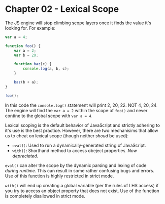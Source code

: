 # Chapter 02 - Lexical Scope

The JS engine will stop climbing scope layers once it finds the value it's
looking for. For example:

```javascript
var a = 4;

function foo() {
    var a = 2;
    var b = 20;

    function baz(c) {
        console.log(a, b, c);
    }

    baz(b + a);
}

foo();
```

In this code the `console.log()` statement will print 2, 20, 22.
NOT 4, 20, 24. The engine will find the `var a = 2` within the scope of `foo()`
and never contine to the global scope with `var a = 4`.

Lexical scoping is the default behavior of JavaScript and strictly adhering
to it's use is the best practice. However, there are two mechanisims that
allow us to cheat on lexical scope (though neither _shoud_ be used):

- `eval()`: Used to run a dynamically-generated string of JavaScript.
- `with()`: Shorthand method to access obeject properties. _Now depreciated_.

`eval()` can alter the scope by the dynamic parsing and lexing of code
_during runtime_.  This can result in some rather confusing bugs and errors.
Use of this function is highly restricted in strict mode.

`with()` will end up creating a global variable (per the rules of LHS access)
if you try to access an object property that does not exist.  Use of the
function is completely disallowed in strict mode.